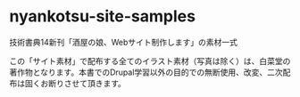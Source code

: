 # nyankotsu-site-samples
技術書典14新刊「酒屋の娘、Webサイト制作します」の素材一式

この「サイト素材」で配布する全てのイラスト素材（写真は除く）は、白菜堂の著作物となります。本書でのDrupal学習以外の目的での無断使用、改変、二次配布は固くお断りさせて頂きます。
